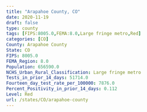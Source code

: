 ```yaml
---
title: "Arapahoe County, CO"
date: 2020-11-19
draft: false
type: county
tags: [FIPS:8005.0,FEMA:8.0,Large fringe metro,Red]
categories: [CO]
County: Arapahoe County
State: CO
FIPS: 8005.0
FEMA_Region: 8.0
Population: 656590.0
NCHS_Urban_Rural_Classification: Large fringe metro
Tests_in_prior_14_days: 51714.0
Fourteen_day_test_rate_per_100000: 7876.0
Percent_Positivity_in_prior_14_days: 0.112
Level: Red
url: /states/CO/arapahoe-county
---
```



